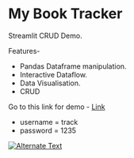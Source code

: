 # My Book Tracker

Streamlit CRUD Demo.

Features-

- Pandas Dataframe manipulation.
- Interactive Dataflow. 
- Data Visualisation.
- CRUD

Go to this link for demo - [Link](https://iamzehan-my-booktracker-book-tracker-nav166.streamlitapp.com/)

- username = track
- password = 1235

<a href="{[video-url](https://drive.google.com/file/d/1mBGir12HEv4VZaOfFLaweAg0AvfYZjgL/view?usp=sharing)}" title="Link Title"><img src="{image-url}" alt="Alternate Text" /></a>
